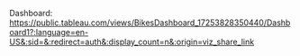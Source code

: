 Dashboard: 
https://public.tableau.com/views/BikesDashboard_17253828350440/Dashboard1?:language=en-US&:sid=&:redirect=auth&:display_count=n&:origin=viz_share_link
